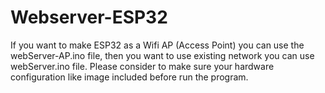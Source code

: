 # Webserver-ESP32

If you want to make ESP32 as a Wifi AP (Access Point) you can use the webServer-AP.ino file, then you want to use existing network you can use webServer.ino file.
Please consider to make sure your hardware configuration like image included before run the program.
